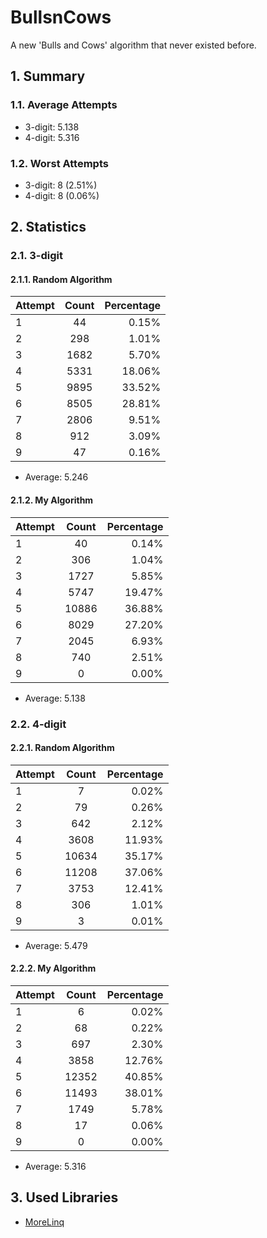 # BullsnCows
A new 'Bulls and Cows' algorithm that never existed before.

## 1. Summary
### 1.1. Average Attempts
* 3-digit: 5.138
* 4-digit: 5.316
### 1.2. Worst Attempts
* 3-digit: 8 (2.51%)
* 4-digit: 8 (0.06%)
## 2. Statistics
### 2.1. 3-digit
#### 2.1.1. Random Algorithm
| Attempt        | Count           | Percentage  |
| -------------- |:---------------:| -----------:|
| 1 |	44 | 0.15% |
| 2 |	298 | 1.01% |
| 3 |	1682 | 5.70% |
| 4 |	5331 | 18.06% |
| 5 |	9895 | 33.52% |
| 6 |	8505 | 28.81% |
| 7 |	2806 | 9.51% |
| 8 |	912 | 3.09% |
| 9 |	47 | 0.16% |

* Average: 5.246

#### 2.1.2. My Algorithm
| Attempt        | Count           | Percentage  |
| -------------- |:---------------:| -----------:|
| 1 |	40 | 0.14%
| 2 |	306 | 1.04%
| 3 |	1727 | 5.85%
| 4 |	5747 | 19.47%
| 5 |	10886 | 36.88%
| 6 |	8029 | 27.20%
| 7 |	2045 | 6.93%
| 8 |	740 | 2.51%
| 9 |	0 | 0.00%

* Average: 5.138

### 2.2. 4-digit
#### 2.2.1. Random Algorithm
| Attempt        | Count           | Percentage  |
| -------------- |:---------------:| -----------:|
| 1 |	7 |	0.02% |
| 2 |	79 | 0.26% |
| 3	| 642	| 2.12% |
| 4	| 3608 | 11.93% |
| 5	| 10634	| 35.17% |
| 6	| 11208	| 37.06% |
| 7	| 3753 | 12.41% |
| 8	| 306 | 1.01% |
| 9	| 3	| 0.01% |

* Average: 5.479

#### 2.2.2. My Algorithm
| Attempt        | Count           | Percentage  |
| -------------- |:---------------:| -----------:|
| 1 |	6 |	0.02% |
| 2 |	68 | 0.22% |
| 3 |	697 |	2.30% |
| 4 |	3858 | 12.76% |
| 5 |	12352 | 40.85% |
| 6 |	11493 | 38.01% |
| 7 |	1749 | 5.78% |
| 8 |	17 | 0.06% |
| 9 |	0 | 0.00% |

* Average: 5.316

## 3. Used Libraries
* [MoreLinq](https://github.com/morelinq/MoreLINQ)
